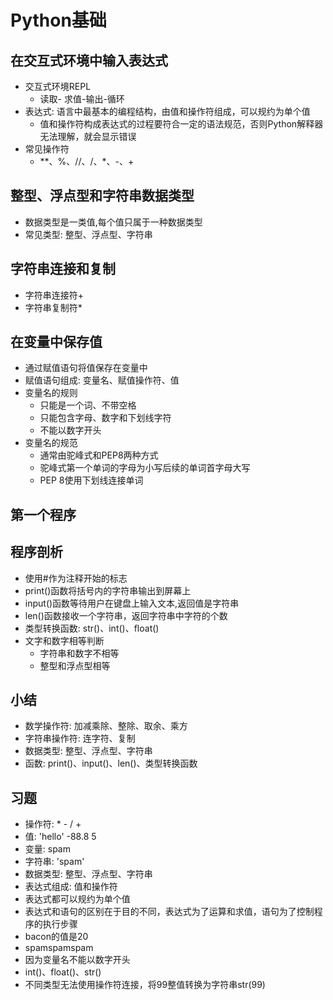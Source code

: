 # Python基础

## 在交互式环境中输入表达式
- 交互式环境REPL
    - 读取- 求值-输出-循环
- 表达式: 语言中最基本的编程结构，由值和操作符组成，可以规约为单个值
    - 值和操作符构成表达式的过程要符合一定的语法规范，否则Python解释器无法理解，就会显示错误
- 常见操作符
    - **、%、//、/、*、-、+

## 整型、浮点型和字符串数据类型
- 数据类型是一类值,每个值只属于一种数据类型
- 常见类型: 整型、浮点型、字符串

## 字符串连接和复制
- 字符串连接符+
- 字符串复制符*

## 在变量中保存值
- 通过赋值语句将值保存在变量中
- 赋值语句组成: 变量名、赋值操作符、值
- 变量名的规则
    - 只能是一个词、不带空格
    - 只能包含字母、数字和下划线字符
    - 不能以数字开头
- 变量名的规范
    - 通常由驼峰式和PEP8两种方式
    - 驼峰式第一个单词的字母为小写后续的单词首字母大写
    - PEP 8使用下划线连接单词

## 第一个程序

## 程序剖析
- 使用#作为注释开始的标志
- print()函数将括号内的字符串输出到屏幕上
- input()函数等待用户在键盘上输入文本,返回值是字符串
- len()函数接收一个字符串，返回字符串中字符的个数
- 类型转换函数: str()、int()、float()
- 文字和数字相等判断
    - 字符串和数字不相等
    - 整型和浮点型相等


## 小结
- 数学操作符: 加减乘除、整除、取余、乘方 
- 字符串操作符: 连字符、复制
- 数据类型: 整型、浮点型、字符串
- 函数: print()、input()、len()、类型转换函数

## 习题
- 操作符: * - / + 
- 值: 'hello' -88.8 5
- 变量: spam
- 字符串: 'spam'
- 数据类型: 整型、浮点型、字符串
- 表达式组成: 值和操作符
- 表达式都可以规约为单个值
- 表达式和语句的区别在于目的不同，表达式为了运算和求值，语句为了控制程序的执行步骤
- bacon的值是20
- spamspamspam
- 因为变量名不能以数字开头
- int()、float()、str()
- 不同类型无法使用操作符连接，将99整值转换为字符串str(99)
